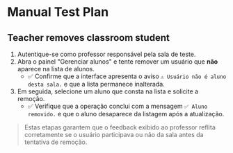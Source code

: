 # Manual Test Plan

## Teacher removes classroom student

1. Autentique-se como professor responsável pela sala de teste.
2. Abra o painel "Gerenciar alunos" e tente remover um usuário que **não** aparece na lista de alunos.
   - ✅ Confirme que a interface apresenta o aviso `⚠️ Usuário não é aluno desta sala.` e que a lista permanece inalterada.
3. Em seguida, selecione um aluno que consta na lista e solicite a remoção.
   - ✅ Verifique que a operação conclui com a mensagem `✅ Aluno removido.` e que o aluno desaparece da listagem após a atualização.

> Estas etapas garantem que o feedback exibido ao professor reflita corretamente se o usuário participava ou não da sala antes da tentativa de remoção.
